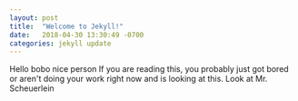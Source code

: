 ```yaml
---
layout: post
title:  "Welcome to Jekyll!"
date:   2018-04-30 13:30:49 -0700
categories: jekyll update
---
```


Hello bobo nice person
If you are reading this, you probably just got bored or aren't doing your work right now and is looking at this. Look at Mr. Scheuerlein
